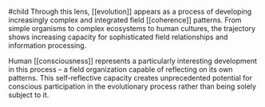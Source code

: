 #child 
Through this lens, [[evolution]] appears as a process of developing increasingly complex and integrated field [[coherence]] patterns. From simple organisms to complex ecosystems to human cultures, the trajectory shows increasing capacity for sophisticated field relationships and information processing.

Human [[consciousness]]  represents a particularly interesting development in this process – a field organization capable of reflecting on its own patterns. This self-reflective capacity creates unprecedented potential for conscious participation in the evolutionary process rather than being solely subject to it.
